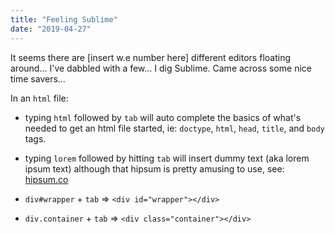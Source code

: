 ```yaml
---
title: "Feeling Sublime"
date: "2019-04-27"
---
```


It seems there are [insert w.e number here] different editors floating around... I've dabbled with a few... I dig Sublime. Came across some nice time savers...

In an `html` file:

- typing `html` followed by `tab` will auto complete the basics of what's needed to get an html file started, ie: `doctype`, `html`, `head`, `title`, and `body` tags.

- typing `lorem` followed by hitting `tab` will insert dummy text (aka lorem ipsum text) although that hipsum is pretty amusing to use, see: [hipsum.co](https://hipsum.co/)

- `div#wrapper` + `tab` => `<div id="wrapper"></div>`

- `div.container` + `tab` => `<div class="container"></div>`
